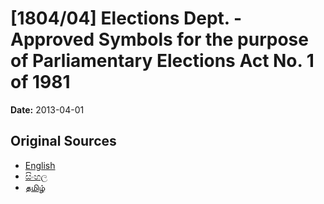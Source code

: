 # [1804/04] Elections Dept. -  Approved Symbols for the purpose of Parliamentary Elections Act No. 1 of 1981

**Date:** 2013-04-01

## Original Sources

- [English](https://documents.gov.lk/view/extra-gazettes/2013/4/1804-04_E.pdf)
- [සිංහල](https://documents.gov.lk/view/extra-gazettes/2013/4/1804-04_S.pdf)
- [தமிழ்](https://documents.gov.lk/view/extra-gazettes/2013/4/1804-04_T.pdf)
